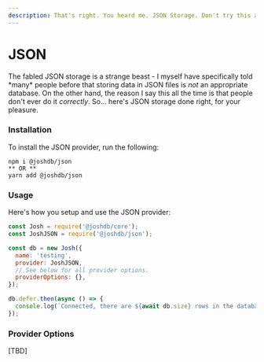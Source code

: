 ```yaml
---
description: That's right. You heard me. JSON Storage. Don't try this at home, folks!
---
```


# JSON

The fabled JSON storage is a strange beast - I myself have specifically told \*many\* people before that storing data in JSON files is _not_ an appropriate database. On the other hand, the reason I say this all the time is that people don't ever do it _correctly_. So... here's JSON storage done right, for your pleasure.

### Installation

To install the JSON provider, run the following:

```
npm i @joshdb/json
** OR **
yarn add @joshdb/json
```

### Usage

Here's how you setup and use the JSON provider:

```javascript
const Josh = require('@joshdb/core');
const JoshJSON = require('@joshdb/json');

const db = new Josh({
  name: 'testing',
  provider: JoshJSON,
  // See below for all provider options.
  providerOptions: {},
});

db.defer.then(async () => {
  console.log(`Connected, there are ${await db.size} rows in the database.`);
});
```

### Provider Options

\[TBD]
